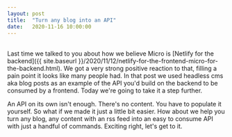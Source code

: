 ```yaml
---
layout:	post
title:	"Turn any blog into an API"
date:	2020-11-16 10:00:00
---
```

<br>
Last time we talked to you about how we believe Micro is [Netlify for the backend]({{ site.baseurl }}/2020/11/12/netlify-for-the-frontend-micro-for-the-backend.html). 
We got a very strong positive reaction to that, filling a pain point it looks like many people had. In that post we used headless cms aka blog posts as an example 
of the API you'd build on the backend to be consumed by a frontend. Today we're going to take it a step further.

An API on its own isn't enough. There's no content. You have to populate it yourself. So what if we made it just a little bit easier. How about we help you turn 
any blog, any content with an rss feed into an easy to consume API with just a handful of commands. Exciting right, let's get to it.
